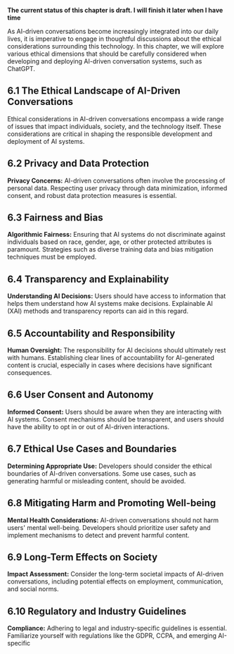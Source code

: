 **The current status of this chapter is draft. I will finish it later when I have time**

As AI-driven conversations become increasingly integrated into our daily lives, it is imperative to engage in thoughtful discussions about the ethical considerations surrounding this technology. In this chapter, we will explore various ethical dimensions that should be carefully considered when developing and deploying AI-driven conversation systems, such as ChatGPT.

**6.1 The Ethical Landscape of AI-Driven Conversations**
--------------------------------------------------------

Ethical considerations in AI-driven conversations encompass a wide range of issues that impact individuals, society, and the technology itself. These considerations are critical in shaping the responsible development and deployment of AI systems.

**6.2 Privacy and Data Protection**
-----------------------------------

**Privacy Concerns:** AI-driven conversations often involve the processing of personal data. Respecting user privacy through data minimization, informed consent, and robust data protection measures is essential.

**6.3 Fairness and Bias**
-------------------------

**Algorithmic Fairness:** Ensuring that AI systems do not discriminate against individuals based on race, gender, age, or other protected attributes is paramount. Strategies such as diverse training data and bias mitigation techniques must be employed.

**6.4 Transparency and Explainability**
---------------------------------------

**Understanding AI Decisions:** Users should have access to information that helps them understand how AI systems make decisions. Explainable AI (XAI) methods and transparency reports can aid in this regard.

**6.5 Accountability and Responsibility**
-----------------------------------------

**Human Oversight:** The responsibility for AI decisions should ultimately rest with humans. Establishing clear lines of accountability for AI-generated content is crucial, especially in cases where decisions have significant consequences.

**6.6 User Consent and Autonomy**
---------------------------------

**Informed Consent:** Users should be aware when they are interacting with AI systems. Consent mechanisms should be transparent, and users should have the ability to opt in or out of AI-driven interactions.

**6.7 Ethical Use Cases and Boundaries**
----------------------------------------

**Determining Appropriate Use:** Developers should consider the ethical boundaries of AI-driven conversations. Some use cases, such as generating harmful or misleading content, should be avoided.

**6.8 Mitigating Harm and Promoting Well-being**
------------------------------------------------

**Mental Health Considerations:** AI-driven conversations should not harm users' mental well-being. Developers should prioritize user safety and implement mechanisms to detect and prevent harmful content.

**6.9 Long-Term Effects on Society**
------------------------------------

**Impact Assessment:** Consider the long-term societal impacts of AI-driven conversations, including potential effects on employment, communication, and social norms.

**6.10 Regulatory and Industry Guidelines**
-------------------------------------------

**Compliance:** Adhering to legal and industry-specific guidelines is essential. Familiarize yourself with regulations like the GDPR, CCPA, and emerging AI-specific
